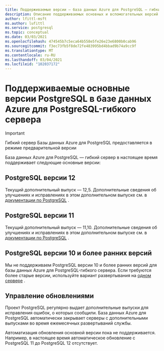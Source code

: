 ```yaml
---
title: Поддерживаемые версии — база данных Azure для PostgreSQL — гибкий сервер
description: Описание поддерживаемых основных и вспомогательных версий PostgreSQL в базе данных Azure для PostgreSQL-гибкого сервера.
author: lfittl-msft
ms.author: lufittl
ms.service: postgresql
ms.topic: conceptual
ms.date: 03/03/2021
ms.openlocfilehash: 474545b7c5eca64b558e5fe26e23e6800b0cab96
ms.sourcegitcommit: f3ec73fb5f8de72fe483995bd4bbad9b74a9cc9f
ms.translationtype: MT
ms.contentlocale: ru-RU
ms.lasthandoff: 03/04/2021
ms.locfileid: "102037172"
---
```

# <a name="supported-postgresql-major-versions-in-azure-database-for-postgresql---flexible-server"></a>Поддерживаемые основные версии PostgreSQL в базе данных Azure для PostgreSQL-гибкого сервера

> [!IMPORTANT]
> Гибкий сервер Базы данных Azure для PostgreSQL предоставляется в режиме предварительной версии

База данных Azure для PostgreSQL — гибкий сервер в настоящее время поддерживает следующие основные версии:

## <a name="postgresql-version-12"></a>PostgreSQL версии 12

Текущий дополнительный выпуск — 12,5. Дополнительные сведения об улучшениях и исправлениях в этом дополнительном выпуске см. в [документации по PostgreSQL](https://www.postgresql.org/docs/12/static/release-12-4.html) .

## <a name="postgresql-version-11"></a>PostgreSQL версии 11

Текущий дополнительный выпуск — 11,10. Дополнительные сведения об улучшениях и исправлениях в этом дополнительном выпуске см. в [документации по PostgreSQL](https://www.postgresql.org/docs/11/static/release-11-9.html) .

## <a name="postgresql-version-10-and-older"></a>PostgreSQL версии 10 и более ранних версий

Мы не поддерживаем PostgreSQL версии 10 и более ранних версий для базы данных Azure для PostgreSQL-гибкого сервера. Если требуются более старые версии, используйте вариант развертывания на [одном сервере](../concepts-supported-versions.md) .

## <a name="managing-upgrades"></a>Управление обновлениями

Проект PostgreSQL регулярно выдает дополнительные выпуски для исправления ошибок, о которых сообщили. База данных Azure для PostgreSQL автоматически закрывает серверы с дополнительными выпусками во время ежемесячных развертываний службы.

Автоматизация обновления основной версии пока не поддерживается. Например, в настоящее время автоматическое обновление с PostgreSQL 11 до PostgreSQL 12 отсутствует.<!-- To upgrade to the next major version, create a [database dump and restore](howto-migrate-using-dump-and-restore.md) to a server that was created with the new engine version.-->

<!--
## Next steps

For information on supported PostgreSQL extensions, see [the extensions document](concepts-extensions.md).
-->
